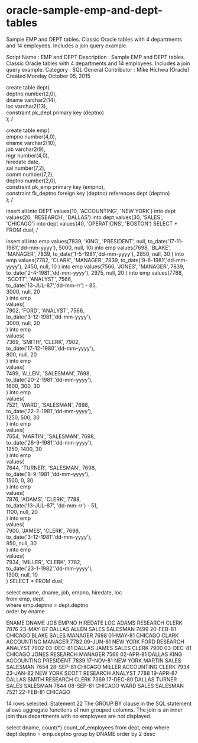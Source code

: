 # oracle-sample-emp-and-dept-tables
Sample EMP and DEPT tables. Classic Oracle tables with 4 departments and 14 employees. Includes a join query example.

Script Name : EMP and DEPT
Description : Sample EMP and DEPT tables. Classic Oracle tables with 4 departments and 14 employees. Includes a join query example.
Category    : SQL General
Contributor : Mike Hichwa (Oracle)
Created Monday October 05, 2015 

create table dept(  
  deptno     number(2,0),  
  dname      varchar2(14),  
  loc        varchar2(13),  
  constraint pk_dept primary key (deptno)  
);
/

create table emp(  
  empno    number(4,0),  
  ename    varchar2(10),  
  job      varchar2(9),  
  mgr      number(4,0),  
  hiredate date,  
  sal      number(7,2),  
  comm     number(7,2),  
  deptno   number(2,0),  
  constraint pk_emp primary key (empno),  
  constraint fk_deptno foreign key (deptno) references dept (deptno)  
);
/

insert all
  into DEPT values(10, 'ACCOUNTING', 'NEW YORK')
  into dept values(20, 'RESEARCH', 'DALLAS')
  into dept values(30, 'SALES', 'CHICAGO')
  into dept values(40, 'OPERATIONS', 'BOSTON')
SELECT * FROM dual;
/

insert all
   into emp values(7839, 'KING', 'PRESIDENT', null, to_date('17-11-1981','dd-mm-yyyy'), 5000, null, 10)
   into emp values(7698, 'BLAKE', 'MANAGER', 7839,  to_date('1-5-1981','dd-mm-yyyy'), 2850, null, 30 )
   into emp values(7782, 'CLARK', 'MANAGER', 7839,  to_date('9-6-1981','dd-mm-yyyy'),  2450, null, 10 )
   into emp values(7566, 'JONES', 'MANAGER', 7839,  to_date('2-4-1981','dd-mm-yyyy'),  2975, null, 20  )
   into emp values(7788, 'SCOTT', 'ANALYST', 7566,  
 to_date('13-JUL-87','dd-mm-rr') - 85,  
 3000, null, 20  
)
into emp  
values(  
 7902, 'FORD', 'ANALYST', 7566,  
 to_date('3-12-1981','dd-mm-yyyy'),  
 3000, null, 20  
)
into emp  
values(  
 7369, 'SMITH', 'CLERK', 7902,  
 to_date('17-12-1980','dd-mm-yyyy'),  
 800, null, 20  
)
into emp  
values(  
 7499, 'ALLEN', 'SALESMAN', 7698,  
 to_date('20-2-1981','dd-mm-yyyy'),  
 1600, 300, 30  
)
into emp  
values(  
 7521, 'WARD', 'SALESMAN', 7698,  
 to_date('22-2-1981','dd-mm-yyyy'),  
 1250, 500, 30  
)
into emp  
values(  
 7654, 'MARTIN', 'SALESMAN', 7698,  
 to_date('28-9-1981','dd-mm-yyyy'),  
 1250, 1400, 30  
)
into emp  
values(  
 7844, 'TURNER', 'SALESMAN', 7698,  
 to_date('8-9-1981','dd-mm-yyyy'),  
 1500, 0, 30  
)
into emp  
values(  
 7876, 'ADAMS', 'CLERK', 7788,  
 to_date('13-JUL-87', 'dd-mm-rr') - 51,  
 1100, null, 20  
)
into emp  
values(  
 7900, 'JAMES', 'CLERK', 7698,  
 to_date('3-12-1981','dd-mm-yyyy'),  
 950, null, 30  
)
into emp  
values(  
 7934, 'MILLER', 'CLERK', 7782,  
 to_date('23-1-1982','dd-mm-yyyy'),  
 1300, null, 10  
)
SELECT * FROM dual;


select ename, dname, job, empno, hiredate, loc  
from emp, dept  
where emp.deptno = dept.deptno  
order by ename

 
ENAME	DNAME	JOB	EMPNO	HIREDATE	LOC
ADAMS	RESEARCH	CLERK	7876	23-MAY-87	DALLAS
ALLEN	SALES	SALESMAN	7499	20-FEB-81	CHICAGO
BLAKE	SALES	MANAGER	7698	01-MAY-81	CHICAGO
CLARK	ACCOUNTING	MANAGER	7782	09-JUN-81	NEW YORK
FORD	RESEARCH	ANALYST	7902	03-DEC-81	DALLAS
JAMES	SALES	CLERK	7900	03-DEC-81	CHICAGO
JONES	RESEARCH	MANAGER	7566	02-APR-81	DALLAS
KING	ACCOUNTING	PRESIDENT	7839	17-NOV-81	NEW YORK
MARTIN	SALES	SALESMAN	7654	28-SEP-81	CHICAGO
MILLER	ACCOUNTING	CLERK	7934	23-JAN-82	NEW YORK
SCOTT	RESEARCH	ANALYST	7788	19-APR-87	DALLAS
SMITH	RESEARCH	CLERK	7369	17-DEC-80	DALLAS
TURNER	SALES	SALESMAN	7844	08-SEP-81	CHICAGO
WARD	SALES	SALESMAN	7521	22-FEB-81	CHICAGO

14 rows selected.
Statement 22
The GROUP BY clause in the SQL statement allows aggregate functions of non grouped columns. The join is an inner join thus departments with no employees are not displayed.

select dname, count(*) count_of_employees
from dept, emp
where dept.deptno = emp.deptno
group by DNAME
order by 2 desc

